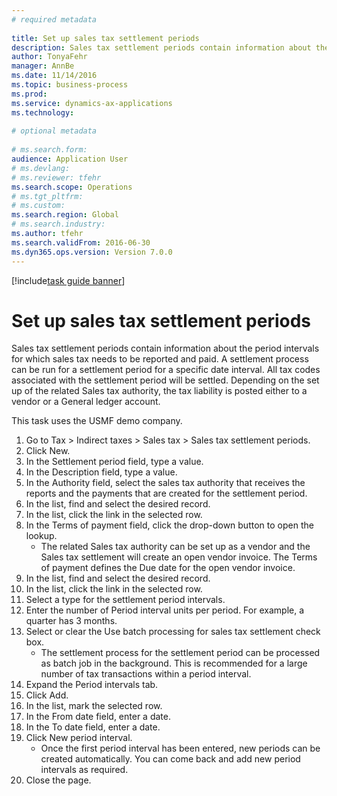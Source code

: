 ```yaml
--- 
# required metadata 
 
title: Set up sales tax settlement periods
description: Sales tax settlement periods contain information about the period intervals for which sales tax needs to be reported and paid. 
author: TonyaFehr 
manager: AnnBe 
ms.date: 11/14/2016
ms.topic: business-process 
ms.prod:  
ms.service: dynamics-ax-applications 
ms.technology:  
 
# optional metadata 
 
# ms.search.form:   
audience: Application User 
# ms.devlang:  
# ms.reviewer: tfehr 
ms.search.scope: Operations 
# ms.tgt_pltfrm:  
# ms.custom:  
ms.search.region: Global
# ms.search.industry: 
ms.author: tfehr 
ms.search.validFrom: 2016-06-30 
ms.dyn365.ops.version: Version 7.0.0 
---
```


[!include[task guide banner](../../includes/task-guide-banner.md)]

# Set up sales tax settlement periods

Sales tax settlement periods contain information about the period intervals for which sales tax needs to be reported and paid. A settlement process can be run for a settlement period for a specific date interval. All tax codes associated with the settlement period will be settled. Depending on the set up of the related Sales tax authority, the tax liability is posted either to a vendor or a General ledger account.

This task uses the USMF demo company.


1. Go to Tax > Indirect taxes > Sales tax > Sales tax settlement periods.
2. Click New.
3. In the Settlement period field, type a value.
4. In the Description field, type a value.
5. In the Authority field, select the sales tax authority that receives the reports and the payments that are created for the settlement period.
6. In the list, find and select the desired record.
7. In the list, click the link in the selected row.
8. In the Terms of payment field, click the drop-down button to open the lookup.
    * The related Sales tax authority can be set up as a vendor and the Sales tax settlement will create an open vendor invoice. The Terms of payment defines the Due date for the open vendor invoice.  
9. In the list, find and select the desired record.
10. In the list, click the link in the selected row.
11. Select a type for the settlement period intervals.
12. Enter the number of Period interval units per period. For example, a quarter has 3 months.
13. Select or clear the Use batch processing for sales tax settlement check box.
    * The settlement process for the settlement period can be processed as batch job in the background. This is recommended for a large number of tax transactions within a period interval.  
14. Expand the Period intervals tab.
15. Click Add.
16. In the list, mark the selected row.
17. In the From date field, enter a date.
18. In the To date field, enter a date.
19. Click New period interval.
    * Once the first period interval has been entered, new periods can be created automatically. You can come back and add new period intervals as required.  
20. Close the page.

